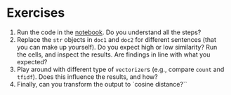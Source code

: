 
# Exercises

1. Run the code in the [notebook](../resources/cosine_sim.ipynb). Do you understand all the steps?
2. Replace the `str` objects in `doc1` and `doc2` for different sentences (that you can make up yourself). Do you expect high or low similarity? Run the cells, and inspect the results. Are findings in line with what you expected?
3. Play around with different type of `vectorizer`s (e.g., compare `count` and `tfidf`). Does this influence the results, and how?
4. Finally, can you transform the output to `cosine distance?``
